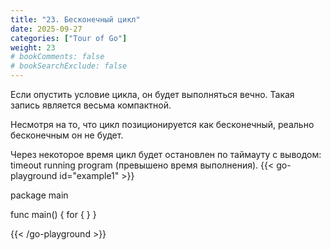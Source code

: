 ```yaml
---
title: "23. Бесконечный цикл"
date: 2025-09-27
categories: ["Tour of Go"]
weight: 23
# bookComments: false
# bookSearchExclude: false
---
```


Если опустить условие цикла, он будет выполняться вечно. Такая запись является весьма компактной.

Несмотря на то, что цикл позиционируется как бесконечный, реально бесконечным он не будет.

Через некоторое время цикл будет остановлен по таймауту с выводом: timeout running program (превышено время выполнения).
{{< go-playground id="example1" >}}

package main

func main() {
    for {
    }
}


{{< /go-playground >}} 
